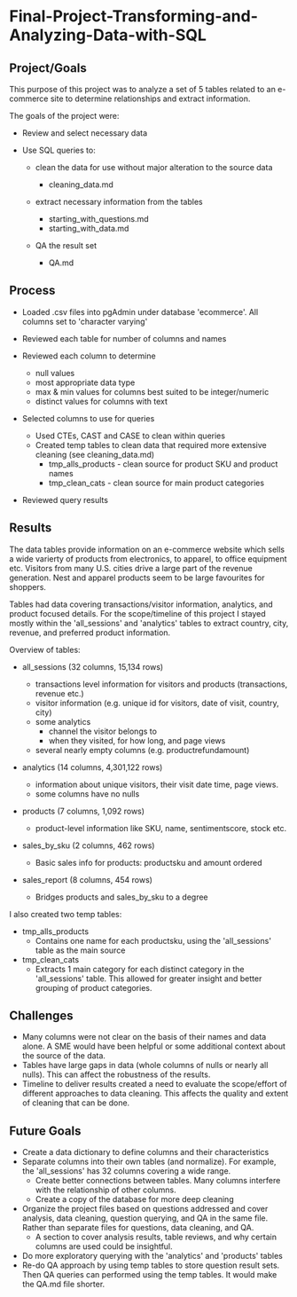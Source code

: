# Final-Project-Transforming-and-Analyzing-Data-with-SQL

## Project/Goals
This purpose of this project was to analyze a set of 5 tables related to an e-commerce site to determine relationships and extract information. 

The goals of the project were:

* Review and select necessary data
* Use SQL queries to:

    * clean the data for use without major alteration to the source data
        
        * cleaning_data.md 
    * extract necessary information from the tables 
        * starting_with_questions.md
        * starting_with_data.md
    * QA the result set
        * QA.md

## Process
* Loaded .csv files into pgAdmin under database 'ecommerce'. All columns set to 'character varying'
* Reviewed each table for number of columns and names
* Reviewed each column to determine 
    
    * null values
    * most appropriate data type
    * max & min values for columns best suited to be integer/numeric
    * distinct values for columns with text
* Selected columns to use for queries
    * Used CTEs, CAST and CASE to clean within queries
    * Created temp tables to clean data that required more extensive cleaning (see cleaning_data.md) 
        * tmp_alls_products - clean source for product SKU and product names
        * tmp_clean_cats - clean source for main product categories
* Reviewed query results

## Results
The data tables provide information on an e-commerce website which sells a wide varierty of products from electronics, to apparel, to office equipment etc. Visitors from many U.S. cities drive a large part of the revenue generation. Nest and apparel products seem to be large favourites for shoppers. 

Tables had data covering transactions/visitor information, analytics, and product focused details. For the scope/timeline of this project I stayed mostly within the 'all_sessions' and 'analytics' tables to extract country, city, revenue, and preferred product information.

Overview of tables:
* all_sessions (32 columns, 15,134 rows)
    * transactions level information for visitors and products (transactions, revenue etc.)
    * visitor information (e.g. unique id for visitors, date of visit, country, city)
    * some analytics
        * channel the visitor belongs to
        * when they visited, for how long, and page views
    * several nearly empty columns (e.g. productrefundamount) 

* analytics (14 columns, 4,301,122 rows)
    * information about unique visitors, their visit date time, page views.
    * some columns have no nulls 
* products (7 columns, 1,092 rows)
    * product-level information like SKU, name, sentimentscore, stock etc.
* sales_by_sku (2 columns, 462 rows)
    * Basic sales info for products: productsku and amount ordered
* sales_report (8 columns, 454 rows)
    * Bridges products and sales_by_sku to a degree 

I also created two temp tables:
* tmp_alls_products
    * Contains one name for each productsku, using the 'all_sessions' table as the main source
* tmp_clean_cats
    * Extracts 1 main category for each distinct category in the 'all_sessions' table. This allowed for greater insight and better grouping of product categories.

## Challenges 
* Many columns were not clear on the basis of their names and data alone. A SME would have been helpful or some additional context about the source of the data.
* Tables have large gaps in data (whole columns of nulls or nearly all nulls). This can affect the robustness of the results.
* Timeline to deliver results created a need to evaluate the scope/effort of different approaches to data cleaning. This affects the quality and extent of cleaning that can be done.  

## Future Goals

* Create a data dictionary to define columns and their characteristics
* Separate columns into their own tables (and normalize). For example, the 'all_sessions' has 32 columns covering a wide range.
    * Create better connections between tables. Many columns interfere with the relationship of other columns. 
    * Create a copy of the database for more deep cleaning
* Organize the project files based on questions addressed and cover analysis, data cleaning, question querying, and QA in the same file. Rather than separate files for questions, data cleaning, and QA.
    * A section to cover analysis results, table reviews, and why certain columns are used could be insightful.
* Do more exploratory querying with the 'analytics' and 'products' tables
* Re-do QA approach by using temp tables to store question result sets. Then QA queries can performed using the temp tables. It would make the QA.md file shorter. 
